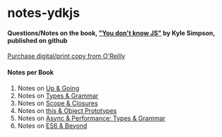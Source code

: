 # notes-ydkjs
#### Questions/Notes on the book, ["You don't know JS"](https://github.com/getify/You-Dont-Know-JS) by Kyle Simpson, published on github

[Purchase digital/print copy from O'Reilly](http://shop.oreilly.com/product/0636920039303.do)


#### Notes per Book
1. Notes on [Up & Going]()
2. Notes on [Types & Grammar]()
3. Notes on [Scope & Closures]()
4. Notes on [this & Object Prototypes]()
5. Notes on [Async & Performance: Types & Grammar]()
6. Notes on [ES6 & Beyond]()

